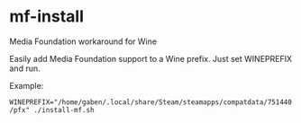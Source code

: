 # mf-install
Media Foundation workaround for Wine

Easily add Media Foundation support to a Wine prefix. Just set WINEPREFIX and run.

Example:

`WINEPREFIX="/home/gaben/.local/share/Steam/steamapps/compatdata/751440/pfx" ./install-mf.sh`

